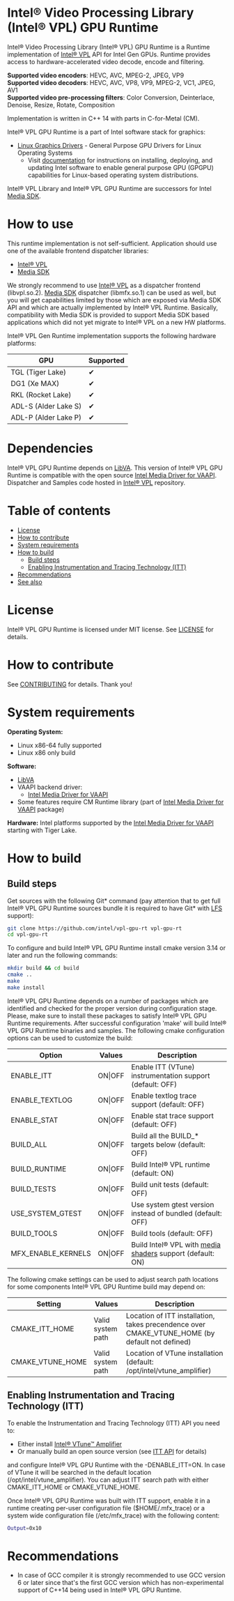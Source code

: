 # Intel® Video Processing Library (Intel® VPL) GPU Runtime

Intel® Video Processing Library (Intel® VPL) GPU Runtime is a Runtime implementation of [Intel® VPL](https://github.com/intel/libvpl/)
API for Intel Gen GPUs. Runtime provides access to hardware-accelerated video decode, encode and filtering.

**Supported video encoders**: HEVC, AVC, MPEG-2, JPEG, VP9  
**Supported video decoders**: HEVC, AVC, VP8, VP9, MPEG-2, VC1, JPEG, AV1  
**Supported video pre-processing filters**: Color Conversion, Deinterlace, Denoise, Resize, Rotate, Composition  

Implementation is written in C++ 14 with parts in C-for-Metal (CM).

Intel® VPL GPU Runtime is a part of Intel software stack for graphics:
* [Linux Graphics Drivers](https://intel.com/linux-graphics-drivers) - General Purpose GPU Drivers for Linux Operating Systems
  * Visit [documentation](https://dgpu-docs.intel.com) for instructions on installing, deploying, and updating Intel software to enable general purpose GPU (GPGPU) capabilities for Linux-based operating system distributions.

Intel® VPL Library and Intel® VPL GPU Runtime are successors for Intel [Media SDK](https://github.com/Intel-Media-SDK/MediaSDK).

# How to use

This runtime implementation is not self-sufficient. Application should use
one of the available frontend dispatcher libraries:

* [Intel® VPL](https://github.com/intel/libvpl/)
* [Media SDK](https://github.com/Intel-Media-SDK/MediaSDK)

We strongly recommend to use [Intel® VPL](https://github.com/intel/libvpl/)
as a dispatcher frontend (libvpl.so.2). [Media SDK](https://github.com/Intel-Media-SDK/MediaSDK)
dispatcher (libmfx.so.1) can be used as well, but you will get capabilities limited by those which
are exposed via Media SDK API and which are actually implemented by Intel® VPL
Runtime. Basically, compatibility with Media SDK is provided to support
Media SDK based applications which did not yet migrate to Intel® VPL on a new HW
platforms.

Intel® VPL Gen Runtime implementation supports the following hardware platforms:

| GPU | Supported |
| --- | --------- |
| TGL (Tiger Lake) | ✔ |
| DG1 (Xe MAX) | ✔ |
| RKL (Rocket Lake) | ✔ |
| ADL-S (Alder Lake S) | ✔ |
| ADL-P (Alder Lake P) | ✔ |

# Dependencies
Intel® VPL GPU Runtime depends on [LibVA](https://github.com/intel/libva/).
This version of Intel® VPL GPU Runtime is compatible with the open source [Intel Media Driver for VAAPI](https://github.com/intel/media-driver).
Dispatcher and Samples code hosted in [Intel® VPL](https://github.com/intel/libvpl/) repository.

# Table of contents

  * [License](#license)
  * [How to contribute](#how-to-contribute)
  * [System requirements](#system-requirements)
  * [How to build](#how-to-build)
    * [Build steps](#build-steps)
    * [Enabling Instrumentation and Tracing Technology (ITT)](#enabling-instrumentation-and-tracing-technology-itt)
  * [Recommendations](#recommendations)
  * [See also](#see-also)

# License
Intel® VPL GPU Runtime is licensed under MIT license. See [LICENSE](./LICENSE) for details.

# How to contribute
See [CONTRIBUTING](./CONTRIBUTING.md) for details. Thank you!

# System requirements

**Operating System:**
* Linux x86-64 fully supported
* Linux x86 only build

**Software:**
* [LibVA](https://github.com/intel/libva)
* VAAPI backend driver:
  * [Intel Media Driver for VAAPI](https://github.com/intel/media-driver)
* Some features require CM Runtime library (part of [Intel Media Driver for VAAPI](https://github.com/intel/media-driver) package)

**Hardware:** Intel platforms supported by the [Intel Media Driver for VAAPI](https://github.com/intel/media-driver) starting with Tiger Lake.

# How to build

## Build steps

Get sources with the following Git* command (pay attention that to get full Intel® VPL GPU Runtime sources bundle it is required to have Git* with [LFS](https://git-lfs.github.com/) support):
```sh
git clone https://github.com/intel/vpl-gpu-rt vpl-gpu-rt
cd vpl-gpu-rt
```

To configure and build Intel® VPL GPU Runtime install cmake version 3.14 or later and run the following commands:
```sh
mkdir build && cd build
cmake ..
make
make install
```
Intel® VPL GPU Runtime depends on a number of packages which are identified and checked for the proper version during configuration stage. Please, make sure to install these packages to satisfy Intel® VPL GPU Runtime requirements. After successful configuration 'make' will build Intel® VPL GPU Runtime binaries and samples. The following cmake configuration options can be used to customize the build:

| Option | Values | Description |
| ------ | ------ | ----------- |
| ENABLE_ITT | ON\|OFF | Enable ITT (VTune) instrumentation support (default: OFF) |
| ENABLE_TEXTLOG | ON\|OFF | Enable textlog trace support (default: OFF) |
| ENABLE_STAT | ON\|OFF | Enable stat trace support (default: OFF) |
| BUILD_ALL | ON\|OFF | Build all the BUILD_* targets below (default: OFF) |
| BUILD_RUNTIME | ON\|OFF | Build Intel® VPL runtime (default: ON) |
| BUILD_TESTS | ON\|OFF | Build unit tests (default: OFF) |
| USE_SYSTEM_GTEST | ON\|OFF | Use system gtest version instead of bundled (default: OFF) |
| BUILD_TOOLS | ON\|OFF | Build tools (default: OFF) |
| MFX_ENABLE_KERNELS | ON\|OFF | Build Intel® VPL with [media shaders](https://github.com/Intel-Media-SDK/MediaSDK/wiki/Media-SDK-Shaders-(EU-Kernels)) support (default: ON) |


The following cmake settings can be used to adjust search path locations for some components Intel® VPL GPU Runtime build may depend on:

| Setting | Values | Description |
| ------- | ------ | ----------- |
| CMAKE_ITT_HOME | Valid system path | Location of ITT installation, takes precendence over CMAKE_VTUNE_HOME (by default not defined) |
| CMAKE_VTUNE_HOME | Valid system path | Location of VTune installation (default: /opt/intel/vtune_amplifier) |

## Enabling Instrumentation and Tracing Technology (ITT)

To enable the Instrumentation and Tracing Technology (ITT) API you need to:
* Either install [Intel® VTune™ Amplifier](https://software.intel.com/en-us/intel-vtune-amplifier-xe)
* Or manually build an open source version (see [ITT API](https://github.com/intel/ittapi) for details)

and configure Intel® VPL GPU Runtime with the -DENABLE_ITT=ON. In case of VTune it will be searched in the default location (/opt/intel/vtune_amplifier). You can adjust ITT search path with either CMAKE_ITT_HOME or CMAKE_VTUNE_HOME.

Once Intel® VPL GPU Runtime was built with ITT support, enable it in a runtime creating per-user configuration file ($HOME/.mfx_trace) or a system wide configuration file (/etc/mfx_trace) with the following content:
```sh
Output=0x10
```
# Recommendations

* In case of GCC compiler it is strongly recommended to use GCC version 6 or later since that's the first GCC version which has non-experimental support of C++14 being used in Intel® VPL GPU Runtime.
